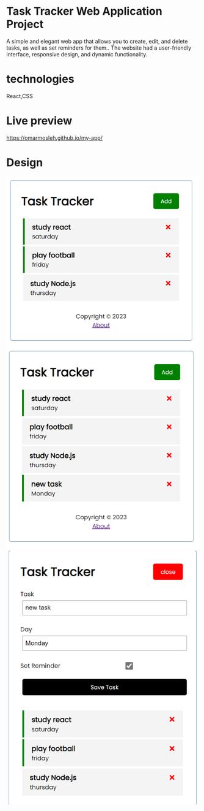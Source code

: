 
# Task Tracker Web Application Project

A simple and elegant web app that allows you to create, edit, and delete tasks, as well as set reminders for them.. The website had a user-friendly interface, responsive design, and dynamic functionality.
# technologies
React,CSS
# Live preview
https://omarmosleh.github.io/my-app/ 
# Design

![Design preview for the laptop](./screenshots/Screenshot%20One.jpeg)
![Design preview for the laptop](./screenshots/Screenshot%20Two.jpeg)
![Design preview for the laptop](./screenshots/Screenshot%20Three.jpeg)